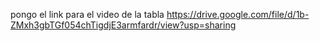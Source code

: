 pongo el link para el video de la tabla
https://drive.google.com/file/d/1b-ZMxh3gbTGf054chTigdjE3armfardr/view?usp=sharing 
